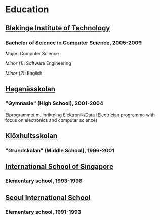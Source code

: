 # Education

## [Blekinge Institute of Technology](http://bth.se)
### Bachelor of Science in Computer Science, 2005-2009
*Major*: Computer Science

*Minor (1)*: Software Engineering

*Minor (2)*: English

## [Haganässkolan](http://haganasskolan.se/)
### "Gymnasie" (High School), 2001-2004
Elprogrammet m. inriktning Elektronik/Data (Electrician programme with focus on electronics and computer science)

## [Klöxhultsskolan](http://www.almhult.se/toppmeny/barnutbildning/grundskola/kloxhultsskolan.4.40681f1210df538087680004422.html)
### "Grundskolan" (Middle School), 1996-2001

## [International School of Singapore](http://www.iss.edu.sg/)
### Elementary school, 1993-1996

## [Seoul International School](http://siskorea.org/)
### Elementary school, 1991-1993
